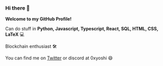### Hi there 👋

**Welcome to my GitHub Profile!**

Can do stuff in **Python, Javascript, Typescript, React, SQL, HTML, CSS, LaTeX** 💻

Blockchain enthusiast 🛠

You can find me on [Twitter](https://twitter.com/0xyoshii) or discord at 0xyoshi 😄


